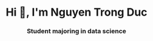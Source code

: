 <h1 align="center">Hi 👋, I'm Nguyen Trong Duc</h1>
<h3 align="center">Student majoring in data science</h3>






